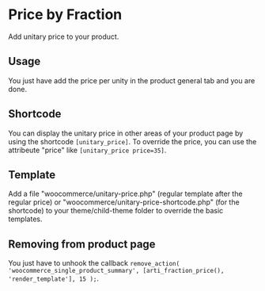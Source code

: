 # Price by Fraction

Add unitary price to your product.

## Usage

You just have add the price per unity in the product general tab and you are done.

## Shortcode

You can display the unitary price in other areas of your product page by using the shortcode `[unitary_price]`.
To override the price, you can use the attribeute "price" like `[unitary_price price=35]`.

## Template

Add a file "woocommerce/unitary-price.php" (regular template after the regular price) or "woocommerce/unitary-price-shortcode.php" (for the shortcode) to your theme/child-theme folder to override the basic templates.

## Removing from product page

You just have to unhook the callback `remove_action( 'woocommerce_single_product_summary', [arti_fraction_price(), 'render_template'], 15 );`.
